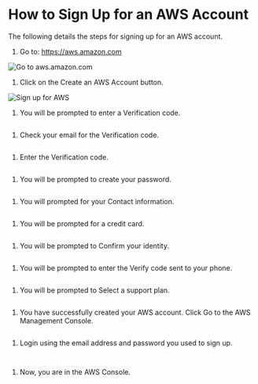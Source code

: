 <style>
  .markdown-body img {
    border: 1px solid #dedede;
    padding: 2px;
    width: 600px
  }
</style>
# How to Sign Up for an AWS Account

The following details the steps for signing up for an AWS account.

1. Go to: https://aws.amazon.com
<img src="imgs/aws-1.png" alt="Go to aws.amazon.com">

1. Click on the Create an AWS Account button.
<img src="imgs/aws-2.png" alt="Sign up for AWS">

1. You will be prompted to enter a Verification code.
<img src="imgs/aws-3.png" alt="">

1. Check your email for the Verification code.
<img src="imgs/aws-4.png" alt="">

1. Enter the Verification code.
<img src="imgs/aws-3.png" alt="">

1. You will be prompted to create your password.
<img src="imgs/aws-5.png" alt="">

1. You will prompted for your Contact information.
<img src="imgs/aws-6.png" alt="">

1. You will be prompted for a credit card.
<img src="imgs/aws-7.png" alt="">

1. You will be prompted to Confirm your identity.
<img src="imgs/aws-8.png" alt="">

1. You will be prompted to enter the Verify code sent to your phone.
<img src="imgs/aws-9.png" alt="">

1. You will be prompted to Select a support plan.
<img src="imgs/aws-10.png" alt="">

1. You have successfully created your AWS account. Click Go to the AWS Management Console.
<img src="imgs/aws-11.png" alt="">

1. Login using the email address and password you used to sign up.
<p><img src="imgs/aws-12.png" alt=""></p>
<p><img src="imgs/aws-13.png" alt=""></p>

1. Now, you are in the AWS Console.
<img src="imgs/aws-14.png" alt="">